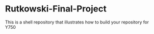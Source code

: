 # Rutkowski-Final-Project
This is a shell repository that illustrates how to build your repository for Y750

